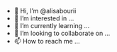- 👋 Hi, I’m @alisabourii
- 👀 I’m interested in ...
- 🌱 I’m currently learning ...
- 💞️ I’m looking to collaborate on ...
- 📫 How to reach me ...

<!---
alisabourii/alisabourii is a ✨ special ✨ repository because its `README.md` (this file) appears on your GitHub profile.
You can click the Preview link to take a look at your changes.
--->
